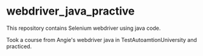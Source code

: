 # webdriver_java_practive
This repository contains Selenium webdriver using java code.

Took a course from Angie's webdriver java in TestAutoamtionUniversity and practiced.
